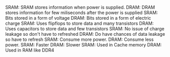 SRAM: SRAM stores information when power is supplied.
DRAM: DRAM stores information for few miliseconds after the power is supplied
SRAM: Bits stored in a form of voltage 
DRAM: Bits stored in a form of electric charge
SRAM: Uses flipflops to store data and many transistors
DRAM: Uses capacitors to store data and few transistors
SRAM: No issue of charge leakage so don't have to refreshed
DRAM: Do have chances of data leakage so have to refresh
SRAM: Consume more power.
DRAM: Consume less power.
SRAM: Faster 
DRAM: Slower
SRAM: Used in Cache memory
DRAM: Used in RAM like DDR4

